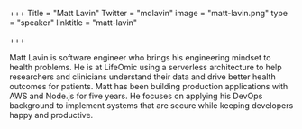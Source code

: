 +++
Title = "Matt Lavin"
Twitter = "mdlavin"
image = "matt-lavin.png"
type = "speaker"
linktitle = "matt-lavin"

+++

Matt Lavin is software engineer who brings his engineering mindset to health problems. He is at LifeOmic using a serverless architecture to help researchers and clinicians understand their data and drive better health outcomes for patients. Matt has been building production applications with AWS and Node.js for five years. He focuses on applying his DevOps background to implement systems that are secure while keeping developers happy and productive.
